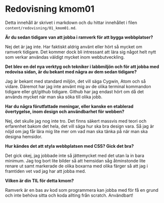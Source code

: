 ---
---
Redovisning kmom01
=========================

Detta innehåll är skrivet i markdown och du hittar innehållet i filen `content/redovisning/01_kmom01.md`.


**Är du sedan tidigare van att jobba i ramverk för att bygga webbplatser?**

Nej det är jag inte. Har faktiskt aldrig använt eller hört så mycket om ramverk
tidigare. Det kommer dock bli intressant att lära sig något helt nytt som verkar
användas väldigt mycket inom webbutveckling.

**Det blev en del nya verktyg och tekniker i labbmiljön och för att jobba med redovisa sidan, är du bekant med några av dem sedan tidigare?**

Jag är bekant med standard miljön, det vill säga Cygwin, Atom och så vidare. Däremot
har jag inte använt mig av de olika terminal kommandon tidigare eller git/github
tidigare. Github har jag endast hört om då det används mycket när man ska söka till
olika jobb.

**Har du några förutfattade meningar, eller kanske en etablerad övertygelse, inom design och användbarhet för webben?**

Nej, det skulle jag nog inte tro. Det finns säkert massvis med teori och erfarenhet
bakom det hela, det vill säga hur ska bra design vara. Så jag är nöjd om jag får
lära mig lite mer om vad man ska tänka på när man ska designa hemsidor.

**Hur kändes det att styla webbplatsen med CSS? Gick det bra?**

Det gick okej, jag jobbade inte så jättemycket med det utan la in bara minimum.
Jag tog bort lite bilder så att hemsidan såg åtminstonde lite renare ut samt markerade
de olika boxarna med olika färger så att jag i framtiden vet vad jag har att jobba med.

**Vilken är din TIL för detta kmom?**

Ramverk är en bas av kod som programmera kan jobba med för få en grund och inte
behöva sitta och koda allting från scratch. Användbart!
